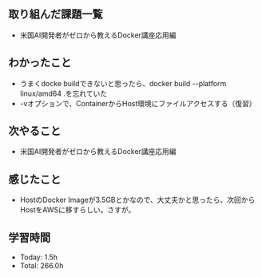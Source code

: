## 取り組んだ課題一覧
- 米国AI開発者がゼロから教えるDocker講座応用編
## わかったこと
- うまくdocke buildできないと思ったら、docker build --platform linux/amd64 .を忘れていた
- -vオプションで、ContainerからHost環境にファイルアクセスする（復習）
## 次やること
- 米国AI開発者がゼロから教えるDocker講座応用編
## 感じたこと
- HostのDocker Imageが3.5GBとかなので、大丈夫かと思ったら、次回からHostをAWSに移すらしい。さすが。
## 学習時間
- Today: 1.5h
- Total: 266.0h
